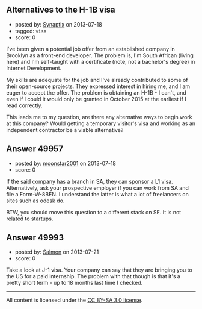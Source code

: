 ## Alternatives to the H-1B visa

- posted by: [Synaptix](https://stackexchange.com/users/-1/21583-synaptix) on 2013-07-18
- tagged: `visa`
- score: 0

I've been given a potential job offer from an established company in Brooklyn as a front-end developer. The problem is, I'm South African (living here) and I'm self-taught with a certificate (note, not a bachelor's degree) in Internet Development.

My skills are adequate for the job and I've already contributed to some of their open-source projects. They expressed interest in hiring me, and I am eager to accept the offer. The problem is obtaining an H-1B - I can't, and even if I could it would only be granted in October 2015 at the earliest if I read correctly.

This leads me to my question, are there any alternative ways to begin work at this company? Would getting a temporary visitor's visa and working as an independent contractor be a viable alternative? 


## Answer 49957

- posted by: [moonstar2001](https://stackexchange.com/users/-1/22342-moonstar2001) on 2013-07-18
- score: 0

If the said company has a branch in SA, they can sponsor a L1 visa. Alternatively, ask your prospective employer if you can work from SA and file a Form-W-8BEN. I understand the latter is what a lot of freelancers on sites such as odesk do.

BTW, you should move this question to a different stack on SE. It is not related to startups.





## Answer 49993

- posted by: [Salmon](https://stackexchange.com/users/-1/5445-salmon) on 2013-07-21
- score: 0

Take a look at J-1 visa. Your company can say that they are bringing you to the US for a paid internship. The problem with that though is that it's a pretty short term - up to 18 months last time I checked.



---

All content is licensed under the [CC BY-SA 3.0 license](https://creativecommons.org/licenses/by-sa/3.0/).
